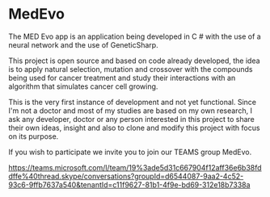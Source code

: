 # MedEvo

The MED Evo app is an application being developed in C # with the use of a neural network and the use of GeneticSharp.

This project is open source and based on code already developed, the idea is to apply natural selection, mutation and crossover with the compounds being used for cancer treatment and study their interactions with an algorithm that simulates cancer cell growing. 

This is the very first instance of development and not yet functional. Since I'm not a doctor and most of my studies are based on my own research, I ask any developer, doctor or any person interested in this project to share their own ideas, insight and also to clone and modify this project with focus on its purpose.

If you wish to participate we invite you to join our TEAMS group MedEvo.

https://teams.microsoft.com/l/team/19%3ade5d31c667904f12aff36e6b38fddffe%40thread.skype/conversations?groupId=d6544087-9aa2-4c52-93c6-9ffb7637a540&tenantId=c11f9627-81b1-4f9e-bd69-312e18b7338a
